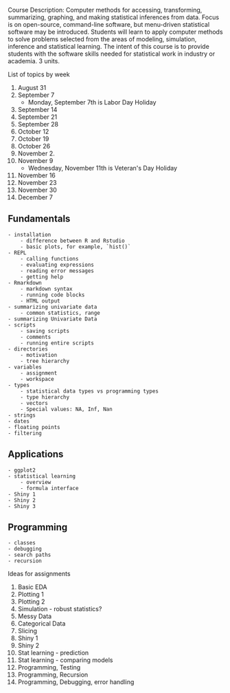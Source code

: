 Course Description: Computer methods for accessing, transforming, summarizing, graphing, and making statistical inferences from data.
Focus is on open-source, command-line software, but menu-driven statistical software may be introduced.
Students will learn to apply computer methods to solve problems selected from the areas of modeling, simulation, inference and statistical learning.
The intent of this course is to provide students with the software skills needed for statistical work in industry or academia.
3 units.

List of topics by week

1. August 31
2. September 7
    - Monday, September 7th is Labor Day Holiday
3. September 14
4. September 21
5. September 28
6. October 12
7. October 19
8. October 26
9. November 2.
10. November 9
    - Wednesday, November 11th is Veteran's Day Holiday
11. November 16
12. November 23
13. November 30
14. December 7


## Fundamentals

    - installation
        - difference between R and Rstudio
        - basic plots, for example, `hist()`
    - REPL
        - calling functions
        - evaluating expressions
        - reading error messages
        - getting help
    - Rmarkdown
        - markdown syntax
        - running code blocks
        - HTML output
    - summarizing univariate data
        - common statistics, range
    - summarizing Univariate Data
    - scripts
        - saving scripts
        - comments
        - running entire scripts
    - directories
        - motivation
        - tree hierarchy
    - variables
        - assignment
        - workspace
    - types
        - statistical data types vs programming types
        - type hierarchy
        - vectors
        - Special values: NA, Inf, Nan
    - strings
    - dates
    - floating points
    - filtering

## Applications

    - ggplot2
    - statistical learning
        - overview
        - formula interface
    - Shiny 1
    - Shiny 2
    - Shiny 3

## Programming

    - classes
    - debugging
    - search paths
    - recursion


Ideas for assignments

1. Basic EDA
2. Plotting 1
2. Plotting 2
2. Simulation - robust statistics?
3. Messy Data
3. Categorical Data
3. Slicing
4. Shiny 1
4. Shiny 2
3. Stat learning - prediction
3. Stat learning - comparing models
4. Programming, Testing
4. Programming, Recursion
4. Programming, Debugging, error handling
